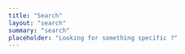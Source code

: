 ```yaml
---
title: "Search"
layout: "search"
summary: "search"
placeholder: "Looking for something specific ?"
---
```


